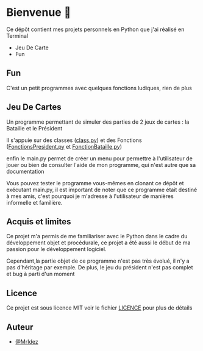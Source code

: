 # Bienvenue 👋

Ce dépôt contient mes projets personnels en Python que j'ai réalisé en Terminal

* Jeu De Carte
* Fun

## Fun
C'est un petit programmes avec quelques fonctions ludiques, rien de plus

## Jeu De Cartes

Un programme permettant de simuler des parties de 2 jeux de cartes : la Bataille et le Président

Il s'appuie sur des classes ([class.py](class.py)) et des Fonctions ([FonctionsPresident.py](FonctionsPresident.py) et [FonctionBataille.py](FonctionBataille.py))

enfin le main.py permet de créer un menu pour permettre à l'utilisateur de jouer ou bien de consulter l'aide de mon programme, qui n'est autre que sa documentation

Vous pouvez tester le programme vous-mêmes en clonant ce dépôt et exécutant main.py, il est important de noter que ce programme était destiné à mes amis, c'est pourquoi je m'adresse à l'utilisateur de manières informelle et familière.


## Acquis et limites
Ce projet m'a permis de me familiariser avec le Python dans le cadre du développement objet et procédurale, ce projet a été aussi le début de ma passion pour le développement logiciel.


Cependant,la partie objet de ce programme n'est pas très évolué, il n'y a pas d’héritage par exemple. De plus, le jeu du président n'est pas complet et bug à parti d'un moment

## Licence 

Ce projet est sous licence MIT voir le fichier [LICENCE](LICENCE) pour plus de détails

## Auteur

- [@MrIdez](https://www.github.com/MrIdez)
